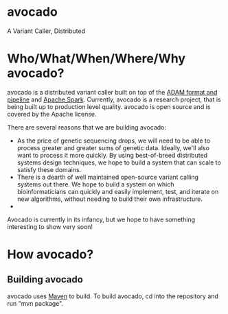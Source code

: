 avocado
=======

A Variant Caller, Distributed

# Who/What/When/Where/Why avocado?

avocado is a distributed variant caller built on top of the [ADAM format and pipeline](http://www.github.com/bigdatagenomics/adam) and [Apache Spark](http://spark.incubator.apache.org/). Currently, avocado is a research project, that is being built up to production level quality. avocado is open source and is covered by the Apache license.

There are several reasons that we are building avocado:

* As the price of genetic sequencing drops, we will need to be able to process greater and greater sums of genetic data. Ideally, we'll also want to process it more quickly. By using best-of-breed distributed systems design techniques, we hope to build a system that can scale to satisfy these domains.
* There is a dearth of well maintained open-source variant calling systems out there. We hope to build a system on which bioinformaticians can quickly and easily implement, test, and iterate on new algorithms, without needing to build their own infrastructure.
* 
Avocado is currently in its infancy, but we hope to have something interesting to show very soon!

# How avocado?

## Building avocado

avocado uses [Maven](http://maven.apache.org/) to build. To build avocado, cd into the repository and run "mvn package".
